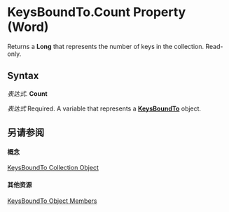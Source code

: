 
# KeysBoundTo.Count Property (Word)

Returns a  **Long** that represents the number of keys in the collection. Read-only.


## Syntax

 _表达式_. **Count**

 _表达式_ Required. A variable that represents a **[KeysBoundTo](63ed40e5-8223-78d6-c90a-bf6be8a2fbf6.md)** object.


## 另请参阅


#### 概念


[KeysBoundTo Collection Object](63ed40e5-8223-78d6-c90a-bf6be8a2fbf6.md)
#### 其他资源


[KeysBoundTo Object Members](http://msdn.microsoft.com/library/c46ff321-727e-4a96-11df-9fae3d5a0ba5%28Office.15%29.aspx)